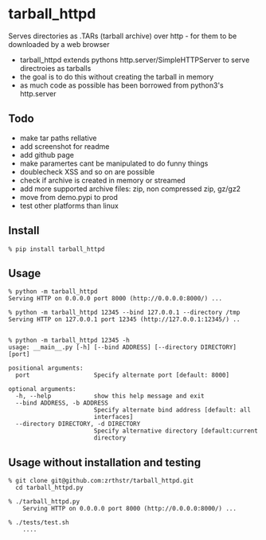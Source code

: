 # tarball_httpd
Serves directories as .TARs (tarball archive) over http - for them to be downloaded by a web browser

* tarball_httpd extends pythons http.server/SimpleHTTPServer to serve directroies as tarballs
* the goal is to do this without creating the tarball in memory
* as much code as possible has been borrowed from python3's http.server

## Todo
* make tar paths rellative
* add screenshot for readme 
* add github page
* make paramertes cant be manipulated to do funny things
* doublecheck XSS and so on are possible
* check if archive is created in memory or streamed
* add more supported archive files: zip, non compressed zip, gz/gz2
* move from demo.pypi to prod
* test other platforms than linux

## Install
    % pip install tarball_httpd

## Usage
    % python -m tarball_httpd
    Serving HTTP on 0.0.0.0 port 8000 (http://0.0.0.0:8000/) ...
    
    % python -m tarball_httpd 12345 --bind 127.0.0.1 --directory /tmp
    Serving HTTP on 127.0.0.1 port 12345 (http://127.0.0.1:12345/) ..


    % python -m tarball_httpd 12345 -h                               
    usage: __main__.py [-h] [--bind ADDRESS] [--directory DIRECTORY] [port]

    positional arguments:
      port                  Specify alternate port [default: 8000]
    
    optional arguments:
      -h, --help            show this help message and exit
      --bind ADDRESS, -b ADDRESS
                            Specify alternate bind address [default: all
                            interfaces]
      --directory DIRECTORY, -d DIRECTORY
                            Specify alternative directory [default:current
                            directory

## Usage without installation and testing
    % git clone git@github.com:zrthstr/tarball_httpd.git
      cd tarball_httpd.py

    % ./tarball_httpd.py
        Serving HTTP on 0.0.0.0 port 8000 (http://0.0.0.0:8000/) ...

    % ./tests/test.sh
        ....


